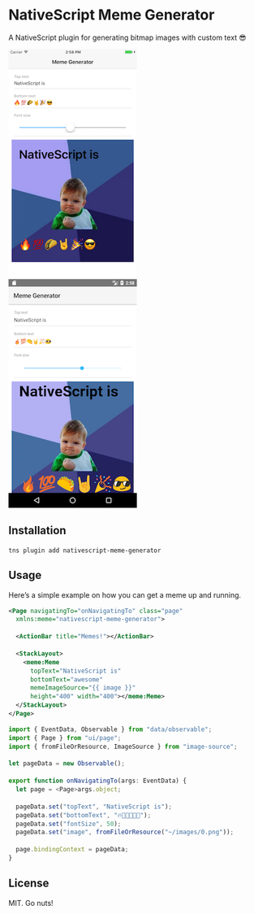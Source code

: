 # NativeScript Meme Generator

A NativeScript plugin for generating bitmap images with custom text 😎

![](screenshots/ios1.png)
![](screenshots/android1.png)

## Installation

```
tns plugin add nativescript-meme-generator
```

## Usage

Here’s a simple example on how you can get a meme up and running.

``` XML
<Page navigatingTo="onNavigatingTo" class="page"
  xmlns:meme="nativescript-meme-generator">

  <ActionBar title="Memes!"></ActionBar>

  <StackLayout>
    <meme:Meme
      topText="NativeScript is"
      bottomText="awesome"
      memeImageSource="{{ image }}"
      height="400" width="400"></meme:Meme>
  </StackLayout>
</Page>
```

``` TypeScript
import { EventData, Observable } from "data/observable";
import { Page } from "ui/page";
import { fromFileOrResource, ImageSource } from "image-source";

let pageData = new Observable();

export function onNavigatingTo(args: EventData) {
  let page = <Page>args.object;

  pageData.set("topText", "NativeScript is");
  pageData.set("bottomText", "🔥💯🌮🤘🎉😎");
  pageData.set("fontSize", 50);
  pageData.set("image", fromFileOrResource("~/images/0.png"));

  page.bindingContext = pageData;
}
```

## License

MIT. Go nuts!
